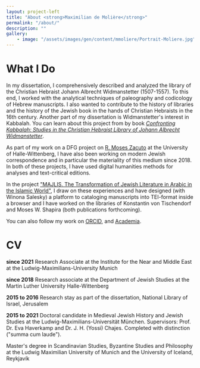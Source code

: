 ```yaml
---
layout: project-left
title: "About <strong>Maximilian de Molière</strong>"
permalink: "/about/"
description: ""
gallery:
    - image: "/assets/images/gen/content/mmoliere/Portrait-Moliere.jpg"
---
```


# What I Do

In my dissertation, I comprehensively described and analyzed the library of the Christian Hebraist Johann Albrecht Widmanstetter (1507-1557). To this end, I worked with the analytical techniques of paleography and codicology of Hebrew manuscripts. I also wanted to contribute to the history of libraries and the history of the Jewish book in the hands of Christian Hebraists in the 16th century. Another part of my dissertation is Widmanstetter's interest in Kabbalah. You can learn about this project from by book [*Confronting Kabbalah: Studies in the Christian Hebraist Library of Johann Albrecht Widmanstetter*](https://brill.com/display/title/60360).

As part of my work on a DFG project on [R. Moses Zacuto](https://kabbalaheditions.org/zacuto/about.html) at the University of Halle-Wittenberg, I have also been working on modern Jewish correspondence and in particular the materiality of this medium since 2018. In both of these projects, I have used digital humanities methods for analyses and text-critical editions. 

In the project ["MAJLIS. The Transformation of Jewish Literature in Arabic in the Islamic World"](https://www.naher-osten.uni-muenchen.de/forschung/majlis/index.html), I draw on these experiences and have designed (with Winona Salesky) a platform to cataloging manuscripts into TEI-format inside a browser and I have worked on the libraries of Konstantin von Tischendorf and Moses W. Shapira (both publications forthcoming).

You can also follow my work on [ORCID](https://orcid.org/0000-0002-2168-8655), and [Academia](https://halle.academia.edu/MaximiliandeMoliere).


# CV

**since 2021** Research Associate at the Institute for the Near and Middle East at the Ludwig-Maximilians-University Munich

**since 2018** Research associate at the Department of Jewish Studies at the Martin Luther University Halle-Wittenberg

**2015 to 2016** Research stay as part of the dissertation, National Library of Israel, Jerusalem

**2015 to 2021** Doctoral candidate in Medieval Jewish History and Jewish Studies at the Ludwig-Maximilians-Universität München. Supervisors: Prof. Dr. Eva Haverkamp and Dr. J. H. (Yossi) Chajes. Completed with distinction ("summa cum laude").

Master's degree in Scandinavian Studies, Byzantine Studies and Philosophy at the Ludwig Maximilian University of Munich and the University of Iceland, Reykjavík